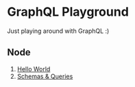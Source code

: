 # GraphQL Playground

Just playing around with GraphQL :)

## Node

1. [Hello World](node/hello-world)
2. [Schemas & Queries](node/schemas-queries)
